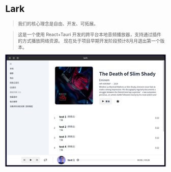# Lark

> 我们的核心理念是自由、开发、可拓展。

> 这是一个使用 React+Tauri 开发的跨平台本地音频播放器，支持通过插件的方式播放网络资源。
> 现在处于项目早期开发阶段预计8月月退出第一个版本。

![demo](/public/demo.jpg)

